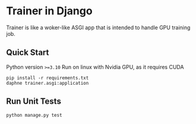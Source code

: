 # Trainer in Django

Trainer is like a woker-like ASGI app that is intended to handle GPU training job.

## Quick Start

Python version `>=3.10`
Run on linux with Nvidia GPU, as it requires CUDA

```
pip install -r requirements.txt
daphne trainer.asgi:application
```

## Run Unit Tests

```
python manage.py test
```
